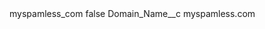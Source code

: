 <?xml version="1.0" encoding="UTF-8"?>
<CustomMetadata xmlns="http://soap.sforce.com/2006/04/metadata" xmlns:xsi="http://www.w3.org/2001/XMLSchema-instance" xmlns:xsd="http://www.w3.org/2001/XMLSchema">
    <label>myspamless_com</label>
    <protected>false</protected>
    <values>
        <field>Domain_Name__c</field>
        <value xsi:type="xsd:string">myspamless.com</value>
    </values>
</CustomMetadata>
